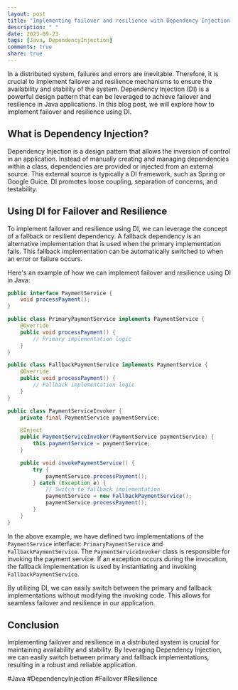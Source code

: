 ```yaml
---
layout: post
title: "Implementing failover and resilience with Dependency Injection in Java."
description: " "
date: 2023-09-23
tags: [Java, DependencyInjection]
comments: true
share: true
---
```


In a distributed system, failures and errors are inevitable. Therefore, it is crucial to implement failover and resilience mechanisms to ensure the availability and stability of the system. Dependency Injection (DI) is a powerful design pattern that can be leveraged to achieve failover and resilience in Java applications. In this blog post, we will explore how to implement failover and resilience using DI.

## What is Dependency Injection?

Dependency Injection is a design pattern that allows the inversion of control in an application. Instead of manually creating and managing dependencies within a class, dependencies are provided or injected from an external source. This external source is typically a DI framework, such as Spring or Google Guice. DI promotes loose coupling, separation of concerns, and testability.

## Using DI for Failover and Resilience

To implement failover and resilience using DI, we can leverage the concept of a fallback or resilient dependency. A fallback dependency is an alternative implementation that is used when the primary implementation fails. This fallback implementation can be automatically switched to when an error or failure occurs.

Here's an example of how we can implement failover and resilience using DI in Java:

```java
public interface PaymentService {
    void processPayment();
}

public class PrimaryPaymentService implements PaymentService {
    @Override
    public void processPayment() {
        // Primary implementation logic
    }
}

public class FallbackPaymentService implements PaymentService {
    @Override
    public void processPayment() {
        // Fallback implementation logic
    }
}

public class PaymentServiceInvoker {
    private final PaymentService paymentService;

    @Inject
    public PaymentServiceInvoker(PaymentService paymentService) {
        this.paymentService = paymentService;
    }

    public void invokePaymentService() {
        try {
            paymentService.processPayment();
        } catch (Exception e) {
            // Switch to fallback implementation
            paymentService = new FallbackPaymentService();
            paymentService.processPayment();
        }
    }
}
```

In the above example, we have defined two implementations of the `PaymentService` interface: `PrimaryPaymentService` and `FallbackPaymentService`. The `PaymentServiceInvoker` class is responsible for invoking the payment service. If an exception occurs during the invocation, the fallback implementation is used by instantiating and invoking `FallbackPaymentService`.

By utilizing DI, we can easily switch between the primary and fallback implementations without modifying the invoking code. This allows for seamless failover and resilience in our application.

## Conclusion

Implementing failover and resilience in a distributed system is crucial for maintaining availability and stability. By leveraging Dependency Injection, we can easily switch between primary and fallback implementations, resulting in a robust and reliable application.

#Java #DependencyInjection #Failover #Resilience